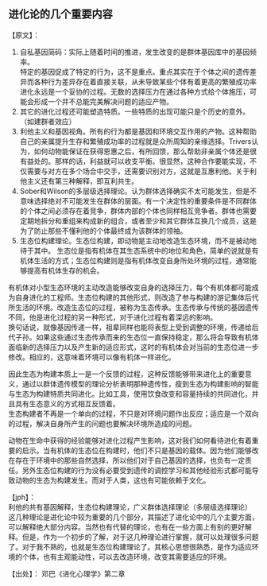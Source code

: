 ## 进化论的几个重要内容

【原文】：  

1. 自私基因简码：实际上随着时间的推进，发生改变的是群体基因库中的基因频率。  
特定的基因促成了特定的行为，这不是重点。重点其实在于个体之间的遗传差异而各种行为差异存在着直接关联，从未导致某些个体有着更高的繁殖成功率  
进化永远是一个妥协的过程。无数的选择压力在通过各种方式给个体施压，可能会形成一个并不总能完美解决问题的适应产物。  
2. 其它的进化过程还可能塑造特质。一些特质的出现可能只是个历史的意外。（如建群者效应）
3. 利他主义和基因视角。所有的行为都是基因和环境交互作用的产物。这种帮助自己的亲属提升生存和繁殖成功率的过程就是众所周知的亲缘选择。Trivers认为，如何动物能保证在获得恩惠之后，有所回馈，那么帮助非亲属个体还是很有益处的。那样的话，利益就可以收支平衡。很显然，这种合作要能实现，不仅需要与对方在多个场合中交手，还需要识别对方，这就是互惠利他。关于利他主义还有第三种解释，即互利共生。
4. Sober和Wilson的多层级选择理论。认为群体选择确实不太可能发生，但是不意味选择绝对不可能发生在群体的层面。有一个决定性的重要条件是不同群体的个体之间必须存在着竞争，群体内部的个体也同样相互竞争者。群体也需要定期地拆分和重组来构成新的组合，或者至少和其它群体互换几个成员，这是为了防止那些不懂利他的个体最终成为该群体的领袖。
5. 生态位构建理论。生态位构建，即动物是主动地改造生态环境，而不是被动地待于其中。
生态位是指有机体在其生态系统中的地位和角色，简单的说就是有机体生活的方式；生态位构建则是指有机体改变自身所处环境的过程，通常能够提高有机体生存的机会。  

有机体对小型生态环境的主动改造能够改变自身的选择压力，每个有机体都可能成为自身进化的工程师。生态位构建的其他形式，则改造了参与构建的游记集体后代所生活的环境。改造生态位的过程，被称为生态传承。生态传承与传统的基因遗传不同，他是进化过程的另一种形式，对于进化过程有着深远的影响。  
换句话说，就像基因传递一样，祖辈同样也能将表型上受到调整的环境，传递给后代子孙。如果这些通过生态传承而来的生态位一直保持稳定，那么将会导致有机体面临新的选择压力以及产生新的适应形式，这时的有机体会对当前的生态位进一步修改。相应的，这意味着环境可以像有机体一样进化。  

因此生态为构建本质上一是一个反馈的过程，这种反馈能够带来进化上的重要意义，通过以群体遗传模型的理论分析表明那种遗传性，瘦到生态为构建影响的智能与生态为构建特质共同进化。比如工具，使用饮食改变和容量持续的共同进化，并且具有生态意义的方式相互反馈着。  
生态构建者不再是一个单向的过程，不只是对环境问题作出反应；适应是一个双向的过程，解决自身所产生的问题也要解决环境所造成的问题。  

动物在生命中获得的经验能够对进化过程产生影响，这对我们如何看待进化有着重要的启示。当有机体的生态位在构建时，他们不只是基因的载体。因为他们能够改在存在于环境中的那些自然选择，所以他们对于自己基因的选择，也负有一定责任。另外生态位构建的行为没有必要受到遗传的调控学习和其他经验形式都可能导致动物的生态为构建发生。而对于人类，这也有可能依赖于文化。

【jph】：  
利他的共有基因解释，生态位构建理论，广义群体选择理论（多层级选择理论）  
这几种理论是进化论中较为重要的几个部分，其描述了进化论中的几个主要方面，可以解释绝大部分内容。当然也有代替的理论，也有在一些方面上有别的更好解释。但是，作为一个初步的了解，对于这几种理论进行掌握，就可以处理很多问题了。对于我不熟的，也就是生态位构建理论了。其核心思想很熟悉，是作为适应环境的个体，也有主观能动性，可以去改造环境，改变其需要适应的环境。  


【出处】：
邓巴《进化心理学》第二章
